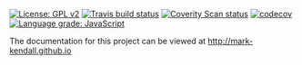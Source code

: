 [![License: GPL v2](https://img.shields.io/badge/License-GPL%20v2-blue.svg)](https://www.gnu.org/licenses/old-licenses/gpl-2.0.en.html)
[![Travis build status](https://travis-ci.org/mark-kendall/torc.svg?branch=master)](https://travis-ci.org/mark-kendall/torc)
[![Coverity Scan status](https://img.shields.io/coverity/scan/15519.svg)](https://scan.coverity.com/projects/mark-kendall-torc)
[![codecov](https://codecov.io/gh/mark-kendall/torc/branch/master/graph/badge.svg)](https://codecov.io/gh/mark-kendall/torc)
[![Language grade: JavaScript](https://img.shields.io/lgtm/grade/javascript/g/mark-kendall/torc.svg?logo=lgtm&logoWidth=18)](https://lgtm.com/projects/g/mark-kendall/torc/context:javascript)

The documentation for this project can be viewed at http://mark-kendall.github.io
